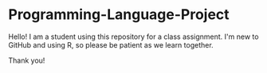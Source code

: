 # Programming-Language-Project

Hello! I am a student using this repository for a class assignment. I'm new to GitHub and using R, so please be patient as we learn together.

Thank you!
